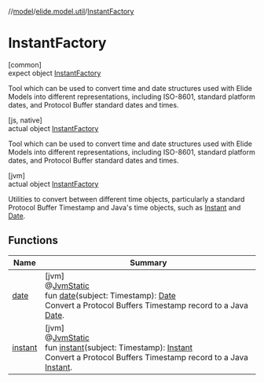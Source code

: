 //[model](../../../index.md)/[elide.model.util](../index.md)/[InstantFactory](index.md)

# InstantFactory

[common]\
expect object [InstantFactory](index.md)

Tool which can be used to convert time and date structures used with Elide Models into different representations, including ISO-8601, standard platform dates, and Protocol Buffer standard dates and times.

[js, native]\
actual object [InstantFactory](index.md)

Tool which can be used to convert time and date structures used with Elide Models into different representations, including ISO-8601, standard platform dates, and Protocol Buffer standard dates and times.

[jvm]\
actual object [InstantFactory](index.md)

Utilities to convert between different time objects, particularly a standard Protocol Buffer Timestamp and Java's time objects, such as [Instant](https://docs.oracle.com/javase/8/docs/api/java/time/Instant.html) and [Date](https://docs.oracle.com/javase/8/docs/api/java/util/Date.html).

## Functions

| Name | Summary |
|---|---|
| [date](date.md) | [jvm]<br>@[JvmStatic](https://kotlinlang.org/api/latest/jvm/stdlib/kotlin.jvm/-jvm-static/index.html)<br>fun [date](date.md)(subject: Timestamp): [Date](https://docs.oracle.com/javase/8/docs/api/java/util/Date.html)<br>Convert a Protocol Buffers Timestamp record to a Java [Date](https://docs.oracle.com/javase/8/docs/api/java/util/Date.html). |
| [instant](instant.md) | [jvm]<br>@[JvmStatic](https://kotlinlang.org/api/latest/jvm/stdlib/kotlin.jvm/-jvm-static/index.html)<br>fun [instant](instant.md)(subject: Timestamp): [Instant](https://docs.oracle.com/javase/8/docs/api/java/time/Instant.html)<br>Convert a Protocol Buffers Timestamp record to a Java [Instant](https://docs.oracle.com/javase/8/docs/api/java/time/Instant.html). |
